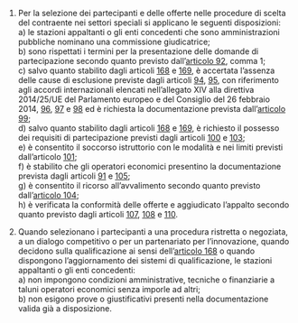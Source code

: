 1. Per la selezione dei partecipanti e delle offerte nelle procedure di scelta del contraente nei settori speciali si applicano le seguenti disposizioni: <br>a) le stazioni appaltanti o gli enti concedenti che sono amministrazioni pubbliche nominano una commissione giudicatrice; <br>b) sono rispettati i termini per la presentazione delle domande di partecipazione secondo quanto previsto dall’[articolo 92](/index.html?article=articolo-92&version=2), comma 1; <br>c) salvo quanto stabilito dagli articoli [168](/index.html?article=articolo-168&version=1) e [169](/index.html?article=articolo-169&version=1), è accertata l’assenza delle cause di esclusione previste dagli articoli [94](/index.html?article=articolo-94&version=1), [95](/index.html?article=articolo-95&version=1), con riferimento agli accordi internazionali elencati nell’allegato XIV alla direttiva 2014/25/UE del Parlamento europeo e del Consiglio del 26 febbraio 2014, [96](/index.html?article=articolo-96&version=1), [97](/index.html?article=articolo-97&version=1) e [98](/index.html?article=articolo-98&version=1) ed è richiesta la documentazione prevista dall’[articolo 99](/index.html?article=articolo-99&version=2); <br>d) salvo quanto stabilito dagli articoli [168](/index.html?article=articolo-168&version=1) e [169](/index.html?article=articolo-169&version=1), è richiesto il possesso dei requisiti di partecipazione previsti dagli articoli [100](/index.html?article=articolo-100&version=2) e [103](/index.html?article=articolo-103&version=2); <br>e) è consentito il soccorso istruttorio con le modalità e nei limiti previsti dall’articolo [101](/index.html?article=articolo-101&version=1); <br>f) è stabilito che gli operatori economici presentino la documentazione prevista dagli articoli [91](/index.html?article=articolo-91&version=1) e [105](/index.html?article=articolo-105&version=2); <br>g) è consentito il ricorso all’avvalimento secondo quanto previsto dall’[articolo 104](/index.html?article=articolo-104&version=2); <br>h) è verificata la conformità delle offerte e aggiudicato l’appalto secondo quanto previsto dagli articoli [107](/index.html?article=articolo-107&version=1), [108](/index.html?article=articolo-108&version=2) e [110](/index.html?article=articolo-110&version=2).

2. Quando selezionano i partecipanti a una procedura ristretta o negoziata, a un dialogo competitivo o per un partenariato per l’innovazione, quando decidono sulla qualificazione ai sensi dell’[articolo 168](/index.html?article=articolo-168&version=1) o quando dispongono l’aggiornamento dei sistemi di qualificazione, le stazioni appaltanti o gli enti concedenti: <br>a) non impongono condizioni amministrative, tecniche o finanziarie a taluni operatori economici senza imporle ad altri; <br>b) non esigono prove o giustificativi presenti nella documentazione valida già a disposizione.
